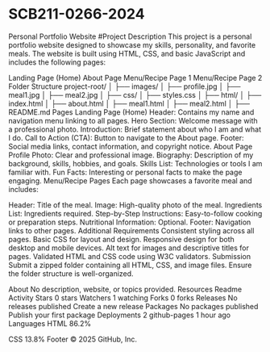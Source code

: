 # SCB211-0266-2024
Personal Portfolio Website
#Project Description
This project is a personal portfolio website designed to showcase my skills, personality, and favorite meals. The website is built using HTML, CSS, and basic JavaScript and includes the following pages:

Landing Page (Home)
About Page
Menu/Recipe Page 1
Menu/Recipe Page 2
Folder Structure
project-root/
│
├── images/
│   ├── profile.jpg
│   ├── meal1.jpg
│   ├── meal2.jpg
│
├── css/
│   ├── styles.css
│
├── html/
│   ├── index.html
│   ├── about.html
│   ├── meal1.html
│   ├── meal2.html
│
├── README.md
Pages
Landing Page (Home)
Header: Contains my name and navigation menu linking to all pages.
Hero Section: Welcome message with a professional photo.
Introduction: Brief statement about who I am and what I do.
Call to Action (CTA): Button to navigate to the About page.
Footer: Social media links, contact information, and copyright notice.
About Page
Profile Photo: Clear and professional image.
Biography: Description of my background, skills, hobbies, and goals.
Skills List: Technologies or tools I am familiar with.
Fun Facts: Interesting or personal facts to make the page engaging.
Menu/Recipe Pages
Each page showcases a favorite meal and includes:

Header: Title of the meal.
Image: High-quality photo of the meal.
Ingredients List: Ingredients required.
Step-by-Step Instructions: Easy-to-follow cooking or preparation steps.
Nutritional Information: Optional.
Footer: Navigation links to other pages.
Additional Requirements
Consistent styling across all pages.
Basic CSS for layout and design.
Responsive design for both desktop and mobile devices.
Alt text for images and descriptive titles for pages.
Validated HTML and CSS code using W3C validators.
Submission
Submit a zipped folder containing all HTML, CSS, and image files. Ensure the folder structure is well-organized.

About
No description, website, or topics provided.
Resources
 Readme
 Activity
Stars
 0 stars
Watchers
 1 watching
Forks
 0 forks
Releases
No releases published
Create a new release
Packages
No packages published
Publish your first package
Deployments
2
 github-pages 1 hour ago
Languages
HTML
86.2%
 
CSS
13.8%
Footer
© 2025 GitHub, Inc.
